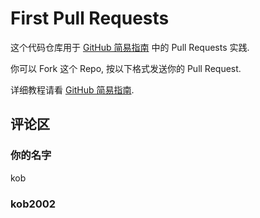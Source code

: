 # First Pull Requests

这个代码仓库用于 [GitHub 简易指南](https://github.com/OrangeX4/GitHub-Tutorials) 中的 Pull Requests 实践.

你可以 Fork 这个 Repo, 按以下格式发送你的 Pull Request.

详细教程请看 [GitHub 简易指南](https://github.com/OrangeX4/GitHub-Tutorials).

## 评论区

### 你的名字

kob

### kob2002

